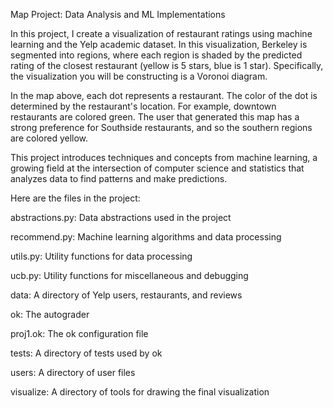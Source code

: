 Map Project: Data Analysis and ML Implementations

In this project, I create a visualization of restaurant ratings using machine learning and the Yelp academic dataset. In this visualization, Berkeley is segmented into regions, where each region is shaded by the predicted rating of the closest restaurant (yellow is 5 stars, blue is 1 star). Specifically, the visualization you will be constructing is a Voronoi diagram.

In the map above, each dot represents a restaurant. The color of the dot is determined by the restaurant's location. For example, downtown restaurants are colored green. The user that generated this map has a strong preference for Southside restaurants, and so the southern regions are colored yellow.

This project introduces techniques and concepts from machine learning, a growing field at the intersection of computer science and statistics that analyzes data to find patterns and make predictions.

Here are the files in the project:

abstractions.py: Data abstractions used in the project

recommend.py: Machine learning algorithms and data processing

utils.py: Utility functions for data processing

ucb.py: Utility functions for miscellaneous and debugging

data: A directory of Yelp users, restaurants, and reviews

ok: The autograder

proj1.ok: The ok configuration file

tests: A directory of tests used by ok

users: A directory of user files

visualize: A directory of tools for drawing the final visualization
